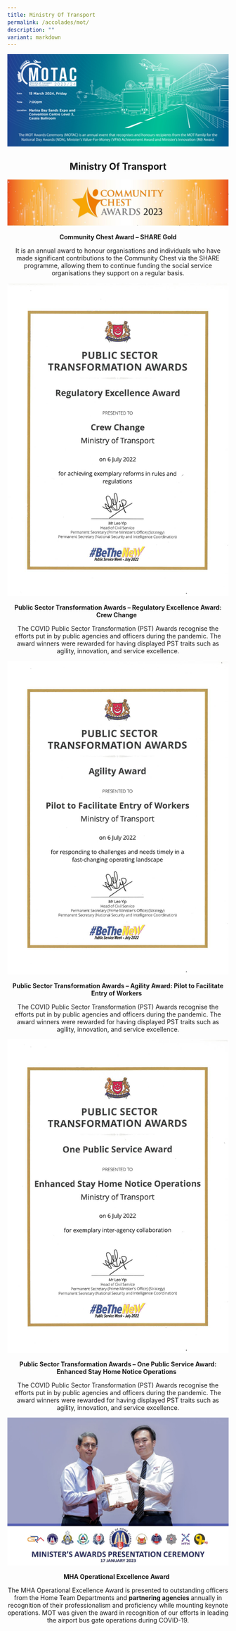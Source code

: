 ```yaml
---
title: Ministry Of Transport
permalink: /accolades/mot/
description: ""
variant: markdown
---
```

![](/images/hero.png)

<center>
	<h2>Ministry Of Transport</h2>
</center>

![](/images/ACCOLADES/MOT/ComChest.jpg)

<center>
	<p><b>Community Chest Award – SHARE Gold </b></p>
	<p>It is an annual award to honour organisations and individuals who have made significant contributions to the Community Chest via the SHARE programme, allowing them to continue funding the social service organisations they support on a regular basis. </p>
</center>



![](/images/ACCOLADES/MOT/Public%20Sector%20Transformation.jpg)

<center>
	<p><b>Public Sector Transformation Awards – Regulatory Excellence Award: Crew Change &nbsp;</b></p>
	<p>The COVID Public Sector Transformation (PST) Awards recognise the efforts put in by public agencies and officers during the pandemic. The award winners were rewarded for having displayed PST traits such as agility, innovation, and service excellence.</p>
</center>

![](/images/ACCOLADES/MOT/Public%20Sector%20Transformation%20Awards_Entry%20of%20Workers.jpg)

<center>
	<p><b>Public Sector Transformation Awards – Agility Award: Pilot to Facilitate Entry of Workers &nbsp;</b></p>
	<p>The COVID Public Sector Transformation (PST) Awards recognise the efforts put in by public agencies and officers during the pandemic. The award winners were rewarded for having displayed PST traits such as agility, innovation, and service excellence.</p>
</center>

![](/images/ACCOLADES/MOT/Public%20Sector%20Transformation%20Awards_Enhanced%20SHN.jpg)

<center>
	<p><b>Public Sector Transformation Awards – One Public Service Award: Enhanced Stay Home Notice Operations &nbsp;</b></p>
	<p>The COVID Public Sector Transformation (PST) Awards recognise the efforts put in by public agencies and officers during the pandemic. The award winners were rewarded for having displayed PST traits such as agility, innovation, and service excellence.</p>
</center>

![](/images/ACCOLADES/MOT/MHA%20Operational%20Excellence%20Award.jpg)

<center>
	<p><b>MHA Operational Excellence Award &nbsp;</b></p>
	<p>The MHA Operational Excellence Award is presented to outstanding officers from the Home Team Departments and <b>partnering agencies </b>annually in recognition of their professionalism and proficiency while mounting keynote operations. MOT was given the award in recognition of our efforts in leading the airport bus gate operations during COVID-19.</p>
</center>